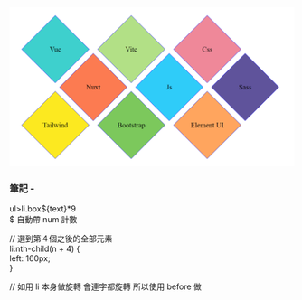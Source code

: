![圖文互動卡片](./L20.png "旋轉拼接方塊")

### 筆記 -

ul>li.box${text}*9 \
$ 自動帶 num 計數


// 選到第４個之後的全部元素 \
li:nth-child(n + 4) { \
  left: 160px; \
}

// 如用 li 本身做旋轉 會連字都旋轉 所以使用 before 做
